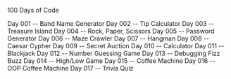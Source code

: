 100 Days of Code

Day 001 -- Band Name Generator
Day 002 -- Tip Calculator
Day 003 -- Treasure Island
Day 004 -- Rock, Paper, Scissors
Day 005 -- Password Generator
Day 006 -- Maze Crawler
Day 007 -- Hangman
Day 008 -- Caesar Cypher
Day 009 -- Secret Auction
Day 010 -- Calculator
Day 011 -- Blackjack
Day 012 -- Number Guessing Game
Day 013 -- Debugging Fizz Buzz
Day 014 -- High/Low Game
Day 015 -- Coffee Machine
Day 016 -- OOP Coffee Machine
Day 017 -- Trivia Quiz